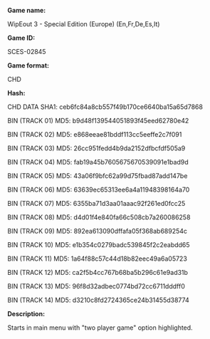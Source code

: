 ﻿**Game name:**

WipEout 3 - Special Edition (Europe) (En,Fr,De,Es,It)

**Game ID:**

SCES-02845

**Game format:**

CHD

**Hash:**

CHD DATA SHA1: ceb6fc84a8cb557f49b170ce6640ba15a65d7868

BIN (TRACK 01) MD5: b9d48f139544051893f45eed62780e42

BIN (TRACK 02) MD5: e868eeae81bddf113cc5eeffe2c7f091

BIN (TRACK 03) MD5: 26cc951fedd4b9da2152dfbcfdf505a9

BIN (TRACK 04) MD5: fab19a45b7605675670539091e1bad9d

BIN (TRACK 05) MD5: 43a06f9bfc62a99d75fbad87add147be

BIN (TRACK 06) MD5: 63639ec65313ee6a4a11948398164a70

BIN (TRACK 07) MD5: 6355ba71d3aa01aaac92f261ed0fcc25

BIN (TRACK 08) MD5: d4d01f4e840fa66c508cb7a260086258

BIN (TRACK 09) MD5: 892ea613090dffafa05f368ab689254c

BIN (TRACK 10) MD5: e1b354c0279badc539845f2c2eabdd65

BIN (TRACK 11) MD5: 1a64f88c57c44d18b82eec49a6a05723

BIN (TRACK 12) MD5: ca2f5b4cc767b68ba5b296c61e9ad31b

BIN (TRACK 13) MD5: 96f8d32adbec0774bd72cc6711dddff0

BIN (TRACK 14) MD5: d3210c8fd2724365ce24b31455d38774

**Description:**

Starts in main menu with "two player game" option highlighted.